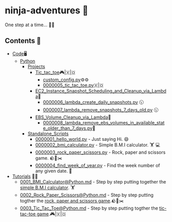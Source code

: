 # ninja-adventures 🥷

One step at a time... 👨‍💻

## Contents 📖

* [Code](https://github.com/soumyajyotibiswas/ninja-adventures/tree/main/Code)🖥️  
  * [Python](https://github.com/soumyajyotibiswas/ninja-adventures/tree/main/Code/Python)
    * [Projects](https://github.com/soumyajyotibiswas/ninja-adventures/tree/main/Code/Python/Projects)
      * [Tic_tac_toe](https://github.com/soumyajyotibiswas/ninja-adventures/tree/main/Code/Python/Projects/Tic_Tac_Toe)🎮|🇽|🇴
        * [custom_config.py](https://github.com/soumyajyotibiswas/ninja-adventures/tree/main/Code/Python/Projects/Tic_Tac_Toe/custom_config.py)⚙️⚙️
        * [0000005_tic_tac_toe.py](https://github.com/soumyajyotibiswas/ninja-adventures/tree/main/Code/Python/Projects/Tic_Tac_Toe/0000005_tic_tac_toe.py)🇽|🇴
      * [EC2_Instance_Snapshot_Scheduling_and_Cleanup_via_Lambda](https://github.com/soumyajyotibiswas/ninja-adventures/tree/main/Code/Python/Projects/EC2_Instance_Snapshot_Scheduling_and_Cleanup_via_Lambda)📸
        * [0000006_lambda_create_daily_snapshots.py](https://github.com/soumyajyotibiswas/ninja-adventures/tree/main/Code/Python/Projects/EC2_Instance_Snapshot_Scheduling_and_Cleanup_via_Lambda/0000006_lambda_create_daily_snapshots.py) 🕥
        * [0000007_lambda_remove_snapshots_7_days_old.py](https://github.com/soumyajyotibiswas/ninja-adventures/tree/main/Code/Python/Projects/EC2_Instance_Snapshot_Scheduling_and_Cleanup_via_Lambda/0000007_lambda_remove_snapshots_7_days_old.py) 🕥
      * [EBS_Volume_Cleanup_via_Lambda](https://github.com/soumyajyotibiswas/ninja-adventures/tree/main/Code/Python/Projects/EBS_Available_State_Volume_Deletion)🧹
        * [0000008_lambda_remove_ebs_volumes_in_available_state_older_than_7_days.py](https://github.com/soumyajyotibiswas/ninja-adventures/tree/main/Code/Python/Projects/EBS_Available_State_Volume_Deletion/0000008_lambda_remove_ebs_volumes_in_available_state_older_than_7_days.py)🧹
    * [Standalone_Scripts](https://github.com/soumyajyotibiswas/ninja-adventures/tree/main/Code/Python/Standalone_Scripts)
      * [0000001_hello_world.py](https://github.com/soumyajyotibiswas/ninja-adventures/blob/main/Code/Python/Standalone_Scripts/0000001_hello_world.py) - Just saying Hi. 😄
      * [0000002_bmi_calculator.py](https://github.com/soumyajyotibiswas/ninja-adventures/blob/main/Code/Python/Standalone_Scripts/0000002_bmi_calculator.py) - Simple B.M.I calculator. 🏋️ 💻
      * [0000003_rock_paper_scissors.py](https://github.com/soumyajyotibiswas/ninja-adventures/blob/main/Code/Python/Standalone_Scripts/0000003_rock_paper_scissors.py) - Rock, paper and scissors game. 🪨📝✂️
      * [0000004_find_week_of_year.py](https://github.com/soumyajyotibiswas/ninja-adventures/blob/main/Code/Python/Standalone_Scripts/0000004_find_week_of_year.py) - Find the week number of any given date. 📅
* [Tutorials](https://github.com/soumyajyotibiswas/ninja-adventures/tree/main/Tutorials) ✍🏻
  * [0001_BMI_Calculator@Python.md](https://github.com/soumyajyotibiswas/ninja-adventures/blob/main/Tutorials/0001_BMI_Calculator_Python.md) - Step by step putting together the [simple B.M.I calculator](https://github.com/soumyajyotibiswas/ninja-adventures/blob/main/Code/Python/Standalone_Scripts/0000002_bmi_calculator.py). 🏋️
  * [0002_Rock_Paper_Scissors@Python.md](https://github.com/soumyajyotibiswas/ninja-adventures/blob/main/Tutorials/0002_Rock_Paper_Scissors.md) - Step by step putting togther the [rock, paper and scissors game](https://github.com/soumyajyotibiswas/ninja-adventures/blob/main/Code/Python/Standalone_Scripts/0000003_rock_paper_scissors.py).🪨📝✂️
  * [0003_Tic_Tac_Toe@Python.md](https://github.com/soumyajyotibiswas/ninja-adventures/blob/main/Tutorials/0003_Tic_Tac_Toe_@Python.md) - Step by step putting togther the [tic-tac-toe game](https://github.com/soumyajyotibiswas/ninja-adventures/tree/main/Code/Python/Projects/Tic_Tac_Toe).🎮|🇽|🇴
